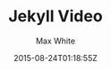 ---
title: "Jekyll Video"
github: https://github.com/mushishi78/jekyll-video
demo: https://mushishi78.github.io/jekyll-video/
author: Max White

ssg:
  - Jekyll
cms:
  - No Cms
date: 2015-08-24T01:18:55Z
github_branch: gh-pages
description: "Template for a video blog"
---
